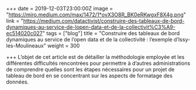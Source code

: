 +++
date = 2019-12-03T23:00:00Z
image = "https://miro.medium.com/max/1472/1*ovX3O8R_BK0eRKwgxF8X4g.png"
link = "https://medium.com/datactivist/construire-des-tableaux-de-bord-dynamiques-au-service-de-lopen-data-et-de-la-collectivit%C3%A9-ec514020c027"
tags = ["blog"]
title = "Construire des tableaux de bord dynamiques au service de l’open data et de la collectivité : l’exemple d’Issy-les-Moulineaux"
weight = 300

+++
L’objet de cet article est de détailler la méthodologie employée et les différentes difficultés rencontrées pour permettre à d’autres administrations de comprendre quelles sont les étapes nécessaires pour un projet de tableau de bord en se concentrant sur les aspects de formatage des données.